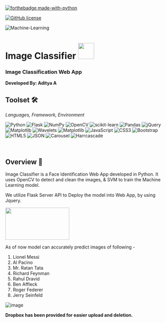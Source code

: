 [![forthebadge made-with-python](http://ForTheBadge.com/images/badges/made-with-python.svg)](https://www.python.org/) 

[![GitHub license](https://img.shields.io/github/license/Naereen/StrapDown.js.svg)](https://github.com/Naereen/StrapDown.js/blob/master/LICENSE)

![Machine-Learning](https://img.shields.io/badge/-Machine%20Learning-3700B3?style=for-the-badge)

<h1> Image Classifier <img src = "https://user-images.githubusercontent.com/78374254/181073201-17079158-11b3-4818-b94c-da6001a20fc8.png" height = 50px width = 50px /></h1>

<h3> Image Classification Web App </h3>


**Developed By: Aditya A**


## Toolset 🛠️
<i> Languages, Framework, Environment </i>


![Python](https://img.shields.io/badge/python-3670A0?style=for-the-badge&logo=python&logoColor=ffdd54)
![Flask](https://img.shields.io/badge/flask-%23000.svg?style=for-the-badge&logo=flask&logoColor=white)
![NumPy](https://img.shields.io/badge/numpy-%23013243.svg?style=for-the-badge&logo=numpy&logoColor=white)
![OpenCV](https://img.shields.io/badge/opencv-%23white.svg?style=for-the-badge&logo=opencv&logoColor=white)
![scikit-learn](https://img.shields.io/badge/scikit--learn-%23F7931E.svg?style=for-the-badge&logo=scikit-learn&logoColor=white)
![Pandas](https://img.shields.io/badge/pandas-%23150458.svg?style=for-the-badge&logo=pandas&logoColor=white)
![jQuery](https://img.shields.io/badge/jquery-%230769AD.svg?style=for-the-badge&logo=jquery&logoColor=white)
![Matplotlib](https://badgen.net/badge/Library/Matplotlib/blue?)
![Wavelets](https://badgen.net/badge/Library/PyWavelets/red?)
![Matplotlib](https://badgen.net/badge/Algorithm/SVM/purple?)
![JavaScript](https://img.shields.io/badge/javascript-%23323330.svg?style=for-the-badge&logo=javascript&logoColor=%23F7DF1E)
![CSS3](https://img.shields.io/badge/css3-%231572B6.svg?style=for-the-badge&logo=css3&logoColor=white)
![Bootstrap](https://img.shields.io/badge/bootstrap-%23563D7C.svg?style=for-the-badge&logo=bootstrap&logoColor=white)
![HTML5](https://img.shields.io/badge/html5-%23E34F26.svg?style=for-the-badge&logo=html5&logoColor=white)
![JSON](https://img.shields.io/badge/JWT-black?style=for-the-badge&logo=JSON%20web%20tokens)
![Carousel](https://badgen.net/badge/Carowsel/Owl/pink?)
![Harrcascade](https://img.shields.io/badge/-Harrcascade-red?style=for-the-badge)

<br>

## Overview 🔎

Image Classifier is a Face Identification Web App developed in Python.
It uses OpenCV to detect and clean the images, & SVM to train the Machine Learning model. 

We utilize Flask Server API to Deploy the model into Web App, by using Jquery. 

<img src = "https://user-images.githubusercontent.com/78374254/181082364-f087a7c8-e9d3-4b20-abd6-92ed44a629cc.jpg" width = 200px height = 100px />



<p> As of now model can accurately predict images of following - </p>
<ol>
  <li>Lionel Messi</li>
  <li>Al Pacino</li>
  <li>Mr. Ratan Tata</li>
  <li>Richard Feynman</li>
  <li>Rahul Dravid</li>
  <li>Ben Affleck</li>
  <li>Roger Federer</li>
  <li>Jerry Seinfeld</li>  
</ol>

![image](https://user-images.githubusercontent.com/78374254/181082266-a5dc09ce-74a6-4118-aa4d-92eeef5acb66.png)

**Dropbox has been provided for easier upload and deletion.**
